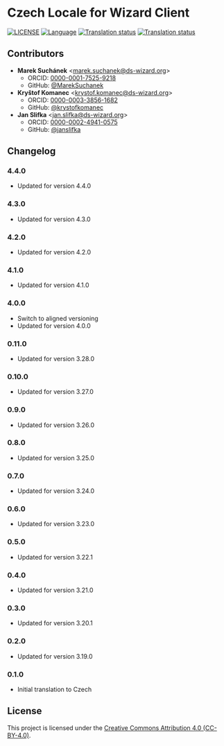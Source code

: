 # Czech Locale for Wizard Client

[![LICENSE](https://img.shields.io/github/license/ds-wizard/wizard-client-locales)](LICENSE)
[![Language](https://img.shields.io/badge/ISO%20639--1-cs-blue)](https://en.wikipedia.org/wiki/Czech_language)
[![Translation status](https://img.shields.io/badge/translated-100%25-brightgreen)](https://localize.ds-wizard.org/engage/wizard-client/cs/)
[![Translation status](https://localize.ds-wizard.org/widgets/wizard-client/cs/wizard-client-4-4-0/svg-badge.svg)](https://localize.ds-wizard.org/engage/wizard-client/cs/)

## Contributors

* **Marek Suchánek** <[marek.suchanek@ds-wizard.org](mailto:marek.suchanek@ds-wizard.org)>
  * ORCID: [0000-0001-7525-9218](https://orcid.org/0000-0001-7525-9218)
  * GitHub: [@MarekSuchanek](https://github.com/MarekSuchanek)
* **Kryštof Komanec** <[krystof.komanec@ds-wizard.org](mailto:krystof.komanec@ds-wizard.org)>
  * ORCID: [0000-0003-3856-1682](https://orcid.org/0000-0003-3856-1682)
  * GitHub: [@krystofkomanec](https://github.com/krystofkomanec)
* **Jan Slifka** <[jan.slifka@ds-wizard.org](mailto:jan.slifka@ds-wizard.org)>
  * ORCID: [0000-0002-4941-0575](https://orcid.org/0000-0002-4941-0575)
  * GitHub: [@janslifka](https://github.com/janslifka)


## Changelog

### 4.4.0

* Updated for version 4.4.0

### 4.3.0

* Updated for version 4.3.0

### 4.2.0

* Updated for version 4.2.0

### 4.1.0

* Updated for version 4.1.0

### 4.0.0

* Switch to aligned versioning
* Updated for version 4.0.0

### 0.11.0

* Updated for version 3.28.0

### 0.10.0

* Updated for version 3.27.0

### 0.9.0

* Updated for version 3.26.0

### 0.8.0

* Updated for version 3.25.0

### 0.7.0

* Updated for version 3.24.0

### 0.6.0

* Updated for version 3.23.0

### 0.5.0

* Updated for version 3.22.1

### 0.4.0

* Updated for version 3.21.0

### 0.3.0

* Updated for version 3.20.1

### 0.2.0

* Updated for version 3.19.0

### 0.1.0

* Initial translation to Czech


## License

This project is licensed under the [Creative Commons Attribution 4.0 (CC-BY-4.0)](https://creativecommons.org/licenses/by/4.0/).
